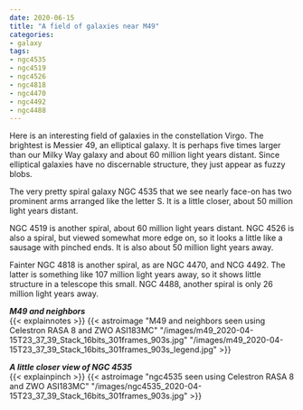 ```yaml
---
date: 2020-06-15
title: "A field of galaxies near M49"
categories:
- galaxy
tags:
- ngc4535
- ngc4519
- ngc4526
- ngc4818
- ngc4470
- ngc4492
- ngc4488
---
```


Here is an interesting field of galaxies in the constellation Virgo.  The brightest is Messier 49, an elliptical galaxy.  It is perhaps five times larger than our Milky Way galaxy and about 60 million light years distant.  Since elliptical galaxies have no discernable structure, they just appear as fuzzy blobs.


<!--more-->
The very pretty spiral galaxy NGC 4535 that we see nearly face-on has two prominent arms arranged like the letter S.  It is a little closer, about 50 million light years distant.

NGC 4519 is another spiral, about 60 million light years distant.
NGC 4526 is also a spiral, but viewed somewhat more edge on, so it looks a little like a sausage with pinched ends. It is also about 50 million light years away.

Fainter NGC 4818 is another spiral, as are  NGC 4470, and NCG 4492. The latter is something like 107 million light years away, so it shows little structure in a telescope this small. NGC 4488, another spiral is only 26 million light years away.

_**M49 and neighbors**_<br>
{{< explainnotes >}}
{{< astroimage "M49 and neighbors seen using Celestron RASA 8 and ZWO ASI183MC" "/images/m49_2020-04-15T23_37_39_Stack_16bits_301frames_903s.jpg" "/images/m49_2020-04-15T23_37_39_Stack_16bits_301frames_903s_legend.jpg" >}}


_**A little closer view of NGC 4535**_<br>
{{< explainpinch >}}
{{< astroimage "ngc4535 seen using Celestron RASA 8 and ZWO ASI183MC" "/images/ngc4535_2020-04-15T23_37_39_Stack_16bits_301frames_903s.jpg" >}}